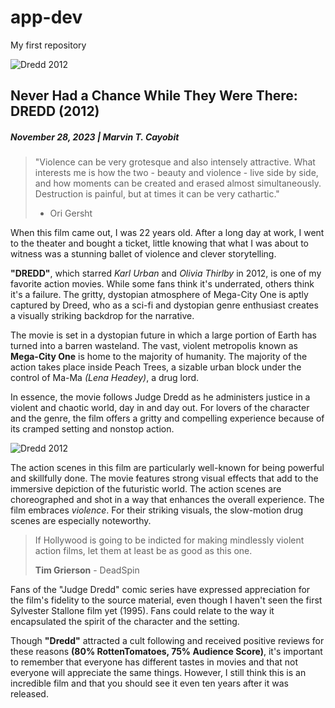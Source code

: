 # app-dev
My first repository


![Dredd 2012](https://i0.wp.com/cultfollowing.co.uk/wp-content/uploads/2020/03/dredd-2012-review.jpg?fit=1038%2C576&ssl=1)
## Never Had a Chance While They Were There:   **DREDD (2012)** 
##### November 28, 2023 | **Marvin T. Cayobit**

> "Violence can be very grotesque and also intensely attractive. What interests me is how the two - beauty and violence - live side by side, and how moments
> can be created and erased almost simultaneously. Destruction is painful, but at times it can be very cathartic."
> - Ori Gersht

When this film came out, I was 22 years old. After a long day at work, I went to the theater and bought a ticket, little knowing that what I was about to witness was a stunning ballet of violence and clever storytelling.

**"DREDD"**, which starred *Karl Urban* and *Olivia Thirlby* in 2012, is one of my favorite action movies. While some fans think it's underrated, others think it's a failure. The gritty, dystopian atmosphere of Mega-City One is aptly captured by Dreed, who as a sci-fi and dystopian genre enthusiast creates a visually striking backdrop for the narrative.

The movie is set in a dystopian future in which a large portion of Earth has turned into a barren wasteland. The vast, violent metropolis known as **Mega-City One** is home to the majority of humanity. The majority of the action takes place inside Peach Trees, a sizable urban block under the control of Ma-Ma *(Lena Headey)*, a drug lord.

In essence, the movie follows Judge Dredd as he administers justice in a violent and chaotic world, day in and day out. For lovers of the character and the genre, the film offers a gritty and compelling experience because of its cramped setting and nonstop action.

![Dredd 2012](https://s.movieinsider.com/images/p/600//105264_m1348276391.jpg)

The action scenes in this film are particularly well-known for being powerful and skillfully done.   The movie features strong visual effects that add to the immersive depiction of the futuristic world. The action scenes are choreographed and shot in a way that enhances the overall experience. The film embraces *violence*. For their striking visuals, the slow-motion drug scenes are especially noteworthy.

> If Hollywood is going to be indicted for making mindlessly violent action films, let them at least be as good as this one.
> 
> **Tim Grierson** - DeadSpin 

Fans of the "Judge Dredd" comic series have expressed appreciation for the film's fidelity to the source material, even though I haven't seen the first Sylvester Stallone film yet (1995). Fans could relate to the way it encapsulated the spirit of the character and the setting.

Though **"Dredd"** attracted a cult following and received positive reviews for these reasons **(80% RottenTomatoes, 75% Audience Score)**, it's important to remember that everyone has different tastes in movies and that not everyone will appreciate the same things. However, I still think this is an incredible film and that you should see it even ten years after it was released.


